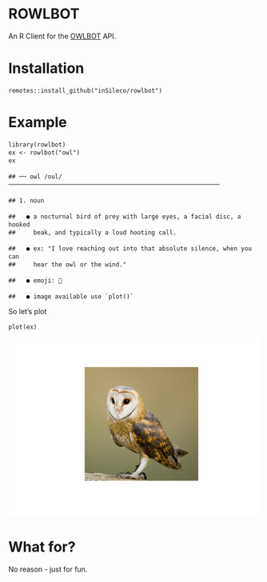 ROWLBOT
=======

An R Client for the [OWLBOT](https://owlbot.info/) API.

Installation
============

    remotes::install_github("inSileco/rowlbot")

Example
=======

    library(rowlbot)
    ex <- rowlbot("owl")
    ex

    ## ── owl /oul/ ───────────────────────────────────────────────────────────

    ## 1. noun

    ##   ● a nocturnal bird of prey with large eyes, a facial disc, a hooked
    ##     beak, and typically a loud hooting call.

    ##   ● ex: "I love reaching out into that absolute silence, when you can
    ##     hear the owl or the wind."

    ##   ● emoji: 🦉

    ##   ● image available use `plot()`

So let’s plot

    plot(ex)

![](README_files/figure-markdown_strict/unnamed-chunk-4-1.png)

What for?
=========

No reason - just for fun.
